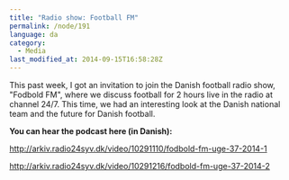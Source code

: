 ```yaml
---
title: "Radio show: Football FM"
permalink: /node/191
language: da
category:
  - Media
last_modified_at: 2014-09-15T16:58:28Z
---
```


This past week, I got an invitation to join the Danish football radio show, "Fodbold FM", where we discuss football for 2 hours live in the radio at channel 24/7. This time, we had an interesting look at the Danish national team and the future for Danish football.

**You can hear the podcast here (in Danish):**

<http://arkiv.radio24syv.dk/video/10291110/fodbold-fm-uge-37-2014-1>

<http://arkiv.radio24syv.dk/video/10291216/fodbold-fm-uge-37-2014-2>
